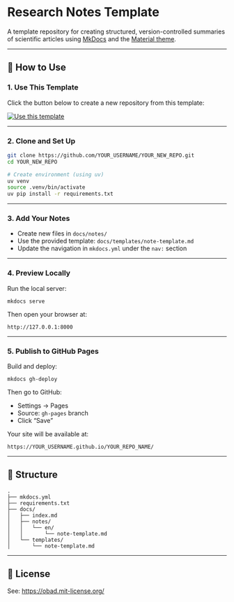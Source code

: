 # Research Notes Template

A template repository for creating structured, version-controlled summaries of scientific articles using [MkDocs](https://www.mkdocs.org/) and the [Material theme](https://squidfunk.github.io/mkdocs-material/).

---

## 🔧 How to Use

### 1. Use This Template

Click the button below to create a new repository from this template:

[![Use this template](https://img.shields.io/badge/Use%20this-template-blue?style=for-the-badge)](https://github.com/Obadowski/research-notes-template/generate)

---

### 2. Clone and Set Up

```bash
git clone https://github.com/YOUR_USERNAME/YOUR_NEW_REPO.git
cd YOUR_NEW_REPO

# Create environment (using uv)
uv venv
source .venv/bin/activate
uv pip install -r requirements.txt
```
---
### 3. Add Your Notes

- Create new files in `docs/notes/`
- Use the provided template: `docs/templates/note-template.md`
- Update the navigation in `mkdocs.yml` under the `nav:` section

---

### 4. Preview Locally

Run the local server:

    mkdocs serve

Then open your browser at:

    http://127.0.0.1:8000

---

### 5. Publish to GitHub Pages

Build and deploy:

    mkdocs gh-deploy

Then go to GitHub:

- Settings → Pages
- Source: `gh-pages` branch
- Click “Save”

Your site will be available at:

    https://YOUR_USERNAME.github.io/YOUR_REPO_NAME/

---

## 📁 Structure

    .
    ├── mkdocs.yml
    ├── requirements.txt
    ├── docs/
    │   ├── index.md
    │   ├── notes/
    │   │   └── en/
    │   │       └── note-template.md
    │   └── templates/
    │       └── note-template.md

---

## 📄 License

See: https://obad.mit-license.org/

